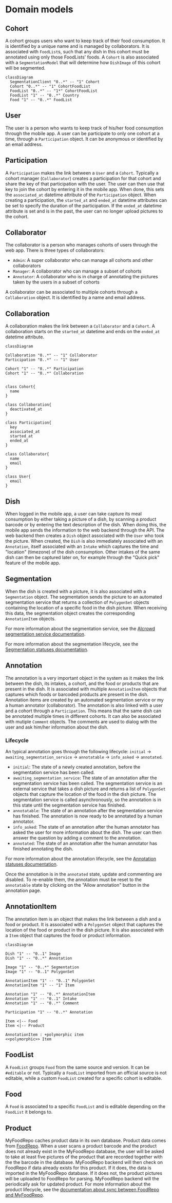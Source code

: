 # Domain models

## Cohort

A cohort groups users who want to keep track of their food consumption. It is identified by a unique name and is managed by collaborators.
It is associated with `FoodList`s, such that any dish in this cohort must be annotated using only those FoodLists' foods.
A `Cohort` is also associated with a `SegmentationModel` that will determine how `DishImage` of this cohort will be segmented.

```mermaid
classDiagram
  SegmentationClient "0..*" -- "1" Cohort
  Cohort "0..*" -- "1" CohortFoodList
  FoodList "0..*" -- "1*" CohortFoodList
  FoodList "1" -- "0..*" Country
  Food "1" -- "0..*" FoodList
```

## User

The user is a person who wants to keep track of his/her food consumption through the mobile app. A user can be participate to only one cohort at a time, through a `Participation` object. It can be anonymous or identified by an email address.

## Participation

A `Participation` makes the link between a `User` and a `Cohort`. Typically a cohort manager (`Collaborator`) creates a participation for that cohort and share the key of that participation with the user. The user can then use that key to join the cohort by entering it in the mobile app. When done, this sets the `associated_at` datetime attribute of the `Participation` object. When creating a participation, the `started_at` and `ended_at` datetime attributes can be set to specify the duration of the participation. If the `ended_at` datetime attribute is set and is in the past, the user can no longer upload pictures to the cohort.

## Collaborator

The collaborator is a person who manages cohorts of users through the web app. There is three types of collaborators:

- `Admin`: A super collaborator who can manage all cohorts and other collaborators
- `Manager`: A collaborator who can manage a subset of cohorts
- `Annotator`: A collaborator who is in charge of annotating the pictures taken by the users in a subset of cohorts

A collaborator can be associated to multiple cohorts through a `Collaboration` object. It is identified by a name and email address.

## Collaboration

A collaboration makes the link between a `Collaborator` and a `Cohort`. A collaboration starts on the `started_at` datetime and ends on the `ended_at` datetime attribute.

```mermaid
classDiagram

Collaboration "0..*" -- "1" Collaborator
Participation "0..*" -- "1" User

Cohort "1" -- "0..*" Participation
Cohort "1" -- "0..*" Collaboration


class Cohort{
  name
}

class Collaboration{
  deactivated_at
}

class Participation{
  key
  associated_at
  started_at
  ended_at
}

class Collaborator{
  name
  email
}

class User{
  email
}
```

## Dish

When logged in the mobile app, a user can take capture its meal consumption by either taking a picture of a dish, by scanning a product barcode or by entering the text description of the dish. When doing this, the mobile app sends the information to the web backend through the API.
The web backend then creates a `Dish` object associated with the `User` who took the picture. When created, the `Dish` is also immediately associated with an `Annotation`, itself associated with an `Intake` which captures the time and "location" (timezone) of the dish consumption. Other intakes of the same dish can then be captured later on, for example through the "Quick pick" feature of the mobile app.

## Segmentation

When the dish is created with a picture, it is also associated with a `Segmentation` object. The segmentation sends the picture to an automated segmentation service that returns a collection of `PolygonSet` objects containing the location of a specific food in the dish picture. When receiving this data, the segmentation object creates the corresponding `AnnotationItem` objects.

For more information about the segmentation service, see the [AIcrowd segmentation service documentation](/doc/aicrowd_food_api.md).

For more information about the segmentation lifecycle, see the [Segmentation statuses documentation](/doc/segmentation_statuses.md).

## Annotation

The annotation is a very important object in the system as it makes the link between the dish, its intakes, a cohort, and the food or products that are present in the dish.
It is associated with multiple `AnnotationItem` objects that captures which foods or barcoded products are present in the dish. Annotation items are created by an automated segmentation service or my a human annotator (collaborator).
The annotation is also linked with a user and a cohort through a `Participation`. This means that the same dish can be annotated multiple times in different cohorts.
It can also be associated with mutiple `Comment` objects. The comments are used to dialog with the user and ask him/her information about the dish.

### Lifecycle

An typical annotation goes through the following lifecycle: `initial` -> `awaiting_segmentation_service` -> `annotatable` -> `info_asked` -> `annotated`.

- `initial`: The state of a newly created annotation, before the segmentation service has been called.
- `awaiting_segmentation_service`: The state of an annotation after the segmentation service has been called. The segmentation service is an external service that takes a dish picture and returns a list of `PolygonSet` objects that capture the location of the food in the dish picture. The segmentation service is called asynchronously, so the annotation is in this state until the segmentation service has finished.
- `annotatable`: The state of an annotation after the segmentation service has finished. The annotation is now ready to be annotated by a human annotator.
- `info_asked`: The state of an annotation after the human annotator has asked the user for more information about the dish. The user can then answer the question by adding a comment to the annotation.
- `annotated`: The state of an annotation after the human annotator has finished annotating the dish.

For more information about the annotation lifecycle, see the [Annotation statuses documentation](/doc/annotation_statuses.md).

Once the annotation is in the `annotated` state, update and commenting are disabled. To re-enable them, the annotation must be reset to the `annotatable` state by clicking on the "Allow annotation" button in the annotation page.

## AnnotationItem

The annotation item is an object that makes the link between a dish and a food or product. It is associated with a `PolygonSet` object that captures the location of the food or product in the dish picture. It is also associated with a `Item` object that captures the food or product information.

```mermaid
classDiagram

Dish "1" -- "0..1" Image
Dish "1" -- "0..*" Annotation

Image "1" -- "0..*" Segmentation
Image "1" -- "0..1" PolygonSet

AnnotationItem "1" -- "0..1" PolygonSet
AnnotationItem "1" -- "1" Item

Annotation "1" -- "0..*" AnnotationItem
Annotation "1" -- "0..1" Intake
Annotation "1" -- "0..*" Comment

Participation "1" -- "0..*" Annotation

Item <|-- Food
Item <|-- Product

AnnotationItem : +polymorphic item
<<polymorphic>> Item
```

## FoodList

A `FoodList` groups `Food` from the same source and version. It can be `#editable` or not. Typically a `FoodList` imported from an official source is not editable, while a custom `FoodList` created for a specific cohort is editable.

## Food

A `Food` is associated to a specific `FoodList` and is editable depending on the `FoodList` it belongs to.

## Product

MyFoodRepo caches product data in its own database. Product data comes from [FoodRepo](https://foodrepo.org/). When a user scans a product barcode and the product does not already exist in the MyFoodRepo database, the user will be asked to take at least five pictures of the product that are recorded together with the the barcode in the database. MyFoodRepo backend will then check on FoodRepo if data already exists for this product. If it does, the data is imported in the MyFoodRepo database. If it does not, the product pictures will be uploaded to FoodRepo for parsing. MyFoodRepo backend will the periodically ask for updated product. For more information about the product lifecycle, see the [documentation about sync between FoodRepo and MyFoodRepo](/doc/foodrepo_sync.md).
